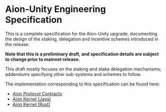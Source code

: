 # Aion-Unity Engineering Specification 

This is a complete specification for the Aion-Unity upgrade, documenting the design of the staking, delegation and incentive schemes introduced in the release.

**Note that this is a preliminary draft, and specification details are subject to change prior to mainnet release.**

This draft mostly focuses on the staking and stake delegation mechanisms; addendums specifying other sub-systems and schemes to follow.   

The implementation corresponding to this specification can be found here:
- [Aion Protocol Contracts](https://github.com/aionnetwork/protocol_contracts)
- [Aion Kernel (Java)](https://github.com/aionnetwork/aion)
- [Aion Kernel (Rust)](https://github.com/aionnetwork/aionr)

